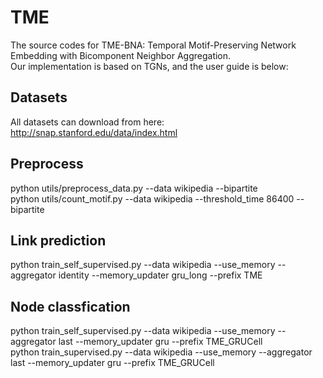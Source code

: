 # TME
The source codes for TME-BNA: Temporal Motif-Preserving Network Embedding with Bicomponent Neighbor Aggregation.  
Our implementation is based on TGNs, and the user guide is below:
## Datasets
All datasets can download from here: http://snap.stanford.edu/data/index.html
## Preprocess
python utils/preprocess_data.py --data wikipedia --bipartite  
python utils/count_motif.py --data wikipedia --threshold_time 86400 --bipartite
## Link prediction
python train_self_supervised.py --data wikipedia --use_memory --aggregator identity --memory_updater gru_long --prefix TME
## Node classfication
python train_self_supervised.py --data wikipedia --use_memory --aggregator last --memory_updater gru --prefix TME_GRUCell  
python train_supervised.py --data wikipedia --use_memory --aggregator last --memory_updater gru --prefix TME_GRUCell
